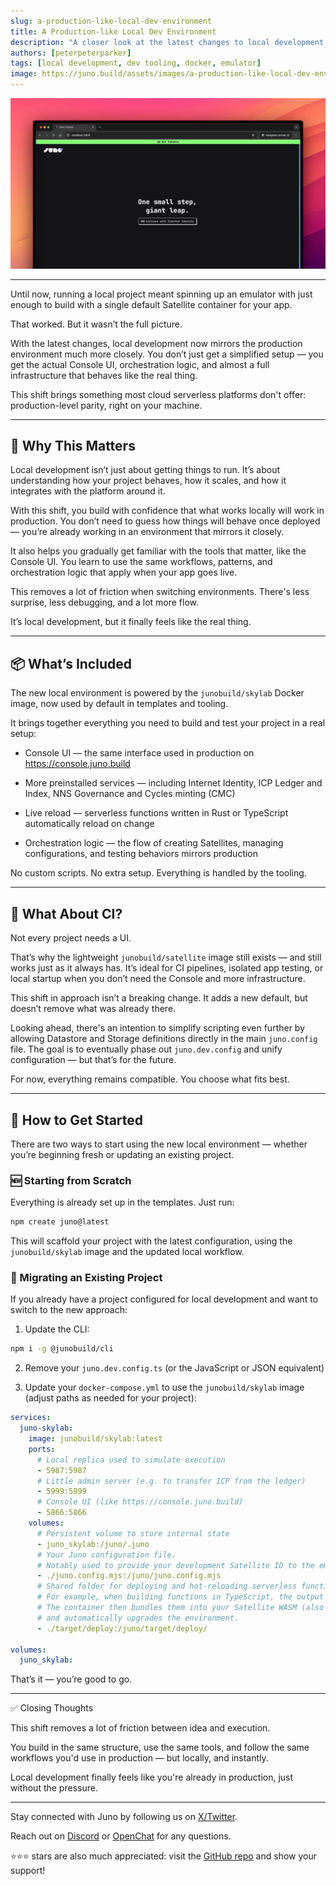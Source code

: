 ```yaml
---
slug: a-production-like-local-dev-environment
title: A Production-like Local Dev Environment
description: "A closer look at the latest changes to local development: a new environment that mirrors production more closely, with the Console UI, live reload, and full orchestration — all running locally."
authors: [peterpeterparker]
tags: [local development, dev tooling, docker, emulator]
image: https://juno.build/assets/images/a-production-like-local-dev-environment-3a7dcc07855c890b74c19d5f544ac24a.png
---
```


![](a-production-like-local-dev-environment.png)

---

Until now, running a local project meant spinning up an emulator with just enough to build with a single default Satellite container for your app.

That worked. But it wasn’t the full picture.

With the latest changes, local development now mirrors the production environment much more closely. You don’t just get a simplified setup — you get the actual Console UI, orchestration logic, and almost a full infrastructure that behaves like the real thing.

This shift brings something most cloud serverless platforms don't offer: production-level parity, right on your machine.

---

## 🤔 Why This Matters

Local development isn’t just about getting things to run. It’s about understanding how your project behaves, how it scales, and how it integrates with the platform around it.

With this shift, you build with confidence that what works locally will work in production. You don’t need to guess how things will behave once deployed — you’re already working in an environment that mirrors it closely.

It also helps you gradually get familiar with the tools that matter, like the Console UI. You learn to use the same workflows, patterns, and orchestration logic that apply when your app goes live.

This removes a lot of friction when switching environments. There's less surprise, less debugging, and a lot more flow.

It’s local development, but it finally feels like the real thing.

---

## 📦 What’s Included

The new local environment is powered by the `junobuild/skylab` Docker image, now used by default in templates and tooling.

It brings together everything you need to build and test your project in a real setup:

- Console UI — the same interface used in production on https://console.juno.build

- More preinstalled services — including Internet Identity, ICP Ledger and Index, NNS Governance and Cycles minting (CMC)

- Live reload — serverless functions written in Rust or TypeScript automatically reload on change

- Orchestration logic — the flow of creating Satellites, managing configurations, and testing behaviors mirrors production

No custom scripts. No extra setup. Everything is handled by the tooling.

---

## 🧪 What About CI?

Not every project needs a UI.

That’s why the lightweight `junobuild/satellite` image still exists — and still works just as it always has. It’s ideal for CI pipelines, isolated app testing, or local startup when you don’t need the Console and more infrastructure.

This shift in approach isn’t a breaking change. It adds a new default, but doesn’t remove what was already there.

Looking ahead, there's an intention to simplify scripting even further by allowing Datastore and Storage definitions directly in the main `juno.config` file. The goal is to eventually phase out `juno.dev.config` and unify configuration — but that’s for the future.

For now, everything remains compatible. You choose what fits best.

---

## 🚀 How to Get Started

There are two ways to start using the new local environment — whether you’re beginning fresh or updating an existing project.

### 🆕 Starting from Scratch

Everything is already set up in the templates. Just run:

```bash
npm create juno@latest
```

This will scaffold your project with the latest configuration, using the `junobuild/skylab` image and the updated local workflow.

### 🔄 Migrating an Existing Project

If you already have a project configured for local development and want to switch to the new approach:

1. Update the CLI:

```bash
npm i -g @junobuild/cli
```

2. Remove your `juno.dev.config.ts` (or the JavaScript or JSON equivalent)

3. Update your `docker-compose.yml` to use the `junobuild/skylab` image (adjust paths as needed for your project):

```yaml
services:
  juno-skylab:
    image: junobuild/skylab:latest
    ports:
      # Local replica used to simulate execution
      - 5987:5987
      # Little admin server (e.g. to transfer ICP from the ledger)
      - 5999:5999
      # Console UI (like https://console.juno.build)
      - 5866:5866
    volumes:
      # Persistent volume to store internal state
      - juno_skylab:/juno/.juno
      # Your Juno configuration file.
      # Notably used to provide your development Satellite ID to the emulator.
      - ./juno.config.mjs:/juno/juno.config.mjs
      # Shared folder for deploying and hot-reloading serverless functions
      # For example, when building functions in TypeScript, the output `.mjs` files are placed here.
      # The container then bundles them into your Satellite WASM (also placed here),
      # and automatically upgrades the environment.
      - ./target/deploy:/juno/target/deploy/

volumes:
  juno_skylab:
```

That’s it — you’re good to go.

---

✅ Closing Thoughts

This shift removes a lot of friction between idea and execution.

You build in the same structure, use the same tools, and follow the same workflows you'd use in production — but locally, and instantly.

Local development finally feels like you're already in production, just without the pressure.

---

Stay connected with Juno by following us on [X/Twitter](https://twitter.com/junobuild).

Reach out on [Discord](https://discord.gg/wHZ57Z2RAG) or [OpenChat](https://oc.app/community/vxgpi-nqaaa-aaaar-ar4lq-cai/?ref=xanzv-uaaaa-aaaaf-aneba-cai) for any questions.

⭐️⭐️⭐️ stars are also much appreciated: visit the [GitHub repo](https://github.com/junobuild/juno) and show your support!

